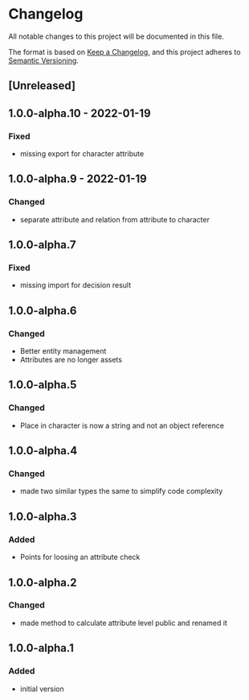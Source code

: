 ﻿# Changelog
All notable changes to this project will be documented in this file.

The format is based on [Keep a Changelog](https://keepachangelog.com/en/1.0.0/),
and this project adheres to [Semantic Versioning](https://semver.org/spec/v2.0.0.html).

## [Unreleased]


## 1.0.0-alpha.10 - 2022-01-19
### Fixed
- missing export for character attribute

## 1.0.0-alpha.9 - 2022-01-19
### Changed
- separate attribute and relation from attribute to character

## 1.0.0-alpha.7
### Fixed
- missing import for decision result

## 1.0.0-alpha.6
### Changed
- Better entity management
- Attributes are no longer assets

## 1.0.0-alpha.5
### Changed
- Place in character is now a string and not an object reference

## 1.0.0-alpha.4
### Changed
- made two similar types the same to simplify code complexity

## 1.0.0-alpha.3
### Added
- Points for loosing an attribute check

## 1.0.0-alpha.2
### Changed
- made method to calculate attribute level public and renamed it

## 1.0.0-alpha.1
### Added
- initial version